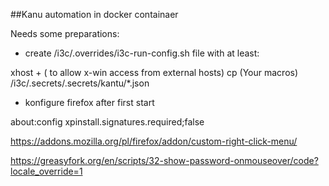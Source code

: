
##Kanu automation in docker containaer

Needs some preparations:

- create /i3c/.overrides/i3c-run-config.sh file with at least:

xhost + ( to allow x-win access from external hosts)
cp (Your macros) /i3c/.secrets/.secrets/kantu/*.json


- konfigure firefox after first start

about:config
xpinstall.signatures.required;false


https://addons.mozilla.org/pl/firefox/addon/custom-right-click-menu/

https://greasyfork.org/en/scripts/32-show-password-onmouseover/code?locale_override=1
